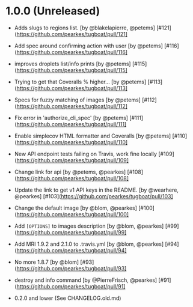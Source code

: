 # 1.0.0 (Unreleased)

- Adds slugs to regions list. [by @blakelapierre, @petems] [#121](https://github.com/pearkes/tugboat/pull/121]
- Add spec around confirming action with user [by @petems] [#116](https://github.com/pearkes/tugboat/pull/116]
- improves droplets list/info prints [by @petems] [#115](https://github.com/pearkes/tugboat/pull/115]
- Trying to get that Coveralls % higher... [by @petems] [#113](https://github.com/pearkes/tugboat/pull/113]
- Specs for fuzzy matching of images [by @petems] [#112](https://github.com/pearkes/tugboat/pull/112]
- Fix error in 'authorize_cli_spec' [by @petems] [#111](https://github.com/pearkes/tugboat/pull/111]
- Enable simplecov HTML formatter and Coveralls [by @petems] [#110](https://github.com/pearkes/tugboat/pull/110]
- New API endpoint tests failing on Travis, work fine locally [#109](https://github.com/pearkes/tugboat/pull/109]
- Change link for api [by @petems, @pearkes] [#108](https://github.com/pearkes/tugboat/pull/108]
- Update the link to get v1 API keys in the README. [by @wearhere, @pearkes] [#103](https://github.com/pearkes/tugboat/pull/103]
- Change the default image [by @blom, @pearkes] [#100](https://github.com/pearkes/tugboat/pull/100]
- Add `[OPTIONS]` to images description [by @blom, @pearkes] [#99](https://github.com/pearkes/tugboat/pull/99]
- Add MRI 1.9.2 and 2.1.0 to .travis.yml [by @blom, @pearkes] [#94](https://github.com/pearkes/tugboat/pull/94]
- No more 1.8.7 [by @blom] [#93](https://github.com/pearkes/tugboat/pull/93]
- destroy and info command [by @PierreFrisch, @pearkes] [#91](https://github.com/pearkes/tugboat/pull/91]

- 0.2.0 and lower (See CHANGELOG.old.md)
